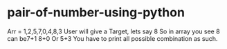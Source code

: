 # pair-of-number-using-python
Arr = 1,2,5,7,0,4,8,3
User will give a
Target, lets say 8
So in array you see
8 can be7+1 
8+0
Or 5+3
You have to print all possible combination as such.
        

